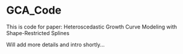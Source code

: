 # GCA_Code
This is code for paper: Heteroscedastic Growth Curve Modeling with Shape-Restricted Splines

Will add more details and intro shortly...
